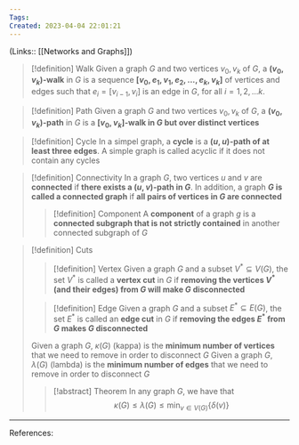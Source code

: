 ```yaml
---
Tags: 
Created: 2023-04-04 22:01:21
---
```

(Links:: [[Networks and Graphs]])


> [!definition] Walk
> Given a graph $G$ and two vertices $v_0, v_k$ of $G$, a **$(v_0,v_k)$-walk** in $G$ is a sequence **$[v_0,e_1,v_1,e_2,...,e_k,v_k]$** of vertices and edges such that $e_i=[v_{i-1},v_i]$ is an edge in $G$, for all $i=1,2,...k$.

> [!definition] Path
> Given a graph $G$ and two vertices $v_0,v_k$ of $G$, a **$(v_0,v_k)$-path** in $G$ is a **$[v_0,v_k]$-walk in $G$ but over distinct vertices**

> [!definition] Cycle
> In a simpel graph, a **cycle** is a **$(u,u)$-path of at least three edges**. A simple graph is called acyclic if it does not contain any cycles

> [!definition] Connectivity
> In a graph $G$, two vertices $u$ and $v$ are **connected** if **there exists a $(u,v)$-path in $G$**. In addition, a graph **$G$ is called a connected graph** if **all pairs of vertices in $G$ are connected**
> > [!definition] Component
> > A **component** of a graph $g$ is a **connected subgraph that is not strictly contained** in another connected subgraph of $G$

> [!definition] Cuts
> > [!definition] Vertex
> > Given a graph $G$ and a subset $V^* \subseteq V(G)$, the set $V^*$ is called a **vertex cut** in $G$ if **removing the vertices $V^*$ (and their edges) from $G$ will make $G$ disconnected**
> 
> > [!definition] Edge
> > Given a graph $G$ and a subset $E^* \subseteq E(G)$, the set $E^*$ is called an **edge cut** in $G$ if **removing the edges $E^*$ from $G$ makes $G$ disconnected**
> 
> Given a graph $G$, $\kappa(G)$ (kappa) is the **minimum number of vertices** that we need to remove in order to disconnect $G$
> Given a graph $G$, $\lambda(G)$ (lambda) is the **minimum number of edges** that we need to remove in order to disconnect $G$
> > [!abstract] Theorem
> > In any graph $G$, we have that $$\kappa(G)\leq \lambda(G)\leq \text{min}_{v\in V(G)}\{\delta(v)\}$$




---
References: